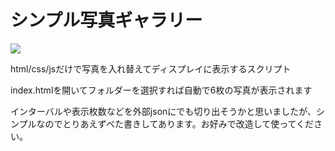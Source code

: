 # シンプル写真ギャラリー

![](https://s3-ap-northeast-1.amazonaws.com/t4traw/ss/2019-01-17_10-32-35.png)

html/css/jsだけで写真を入れ替えてディスプレイに表示するスクリプト

index.htmlを開いてフォルダーを選択すれば自動で6枚の写真が表示されます

インターバルや表示枚数などを外部jsonにでも切り出そうかと思いましたが、シンプルなのでとりあえずべた書きしてあります。お好みで改造して使ってください。